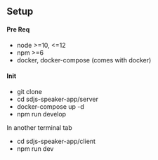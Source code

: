 ## Setup

#### Pre Req

- node >=10, <=12
- npm >=6
- docker, docker-compose (comes with docker)

#### Init

- git clone <url>
- cd sdjs-speaker-app/server
- docker-compose up -d
- npm run develop

In another terminal tab

- cd sdjs-speaker-app/client
- npm run dev
